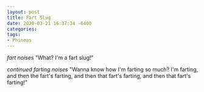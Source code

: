 ```yaml
---
layout: post
title: Fart Slug
date: 2020-03-21 16:37:34 -0400
categories:
tags:
- Phineas
---
```


_fart noises_ "What? I'm a fart slug!"

_continued farting noises_ "Wanna know how I'm farting so much? I'm farting, and then the fart's
farting, and then that fart's farting, and then that fart's farting!"


